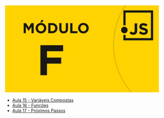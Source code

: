 ![](moduloF.jpg)

- [Aula 15 - Variáveis Compostas](./Aula15)
- [Aula 16 - Funções](./Aula16)
- [Aula 17 - Próximos Passos](./Aula17)
